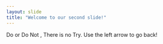 ```yaml
---
layout: slide
title: "Welcome to our second slide!"
---
```

Do or Do Not , There is no Try.
Use the left arrow to go back!
